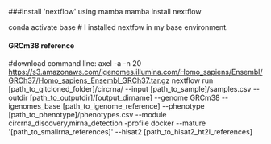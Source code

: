 ###Install 'nextflow' using mamba
mamba install nextflow 

conda activate base # I installed nextfow in my base environment.
#### GRCm38 reference 
#download command line: axel -a -n 20 https://s3.amazonaws.com/igenomes.illumina.com/Homo_sapiens/Ensembl/GRCh37/Homo_sapiens_Ensembl_GRCh37.tar.gz
nextflow run [path_to_gitcloned_folder]/circrna/ --input [path_to_sample]/samples.csv --outdir [path_to_outputdir]/[output_dirname] --genome GRCm38 --igenomes_base [path_to_igenome_reference] --phenotype  [path_to_phenotype]/phenotypes.csv --module circrna_discovery,mirna_detection -profile docker --mature '[path_to_smallrna_references]' --hisat2 [path_to_hisat2_ht2l_references]
